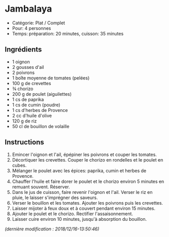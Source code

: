 # Jambalaya

* Catégorie: Plat / Complet
* Pour: 4 personnes
* Temps: préparation: 20 minutes, cuisson: 35 minutes

## Ingrédients
* 1 oignon
* 2 gousses d'ail
* 2 poivrons
* 1 boîte moyenne de tomates (pelées)
* 100 g de crevettes
* &frac34; chorizo
* 200 g de poulet (aiguilettes)
* 1 cs de paprika
* 1 cs de cumin (poudre)
* 1 cs d'herbes de Provence
* 2 cc d'huile d'olive
* 120 g de riz
* 50 cl de bouillon de volaille

## Instructions
1. Emincer l'oignon et l'ail, épépiner les poivrons et couper les tomates.
1. Décortiquer les crevettes. Couper le chorizo en rondelles et le poulet en cubes.
1. Mélanger le poulet avec les épices: paprika, cumin et herbes de Provence.
1. Chauffer l'huile et faire dorer le poulet et le chorizo environ 5 minutes en remuant souvent. Réserver.
1. Dans le jus de cuisson, faire revenir l'oignon et l'ail. Verser le riz en pluie, le laisser s'imprégner des saveurs.
1. Verser le bouillon et les tomates. Ajouter les poivrons puis les crevettes.
1. Laisser mijoter à feux doux et à couvert pendant environ 15 minutes.
1. Ajouter le poulet et le chorizo. Rectifier l'assaisonnement. 
1. Laisser cuire environ 10 minutes, jusqu'à absorption du bouillon.

_(dernière modification : 2018/12/16-13:50:46)_
